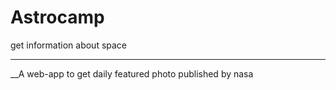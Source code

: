 # Astrocamp
get information about space 
***

__A web-app to get daily featured photo published by nasa
